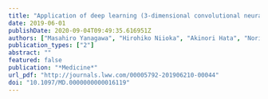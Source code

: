 ```yaml
---
title: "Application of deep learning (3-dimensional convolutional neural network) for the prediction of pathological invasiveness in lung adenocarcinoma"
date: 2019-06-01
publishDate: 2020-09-04T09:49:35.616951Z
authors: ["Masahiro Yanagawa", "Hirohiko Niioka", "Akinori Hata", "Noriko Kikuchi", "Osamu Honda", "Hiroyuki Kurakami", "Eiichi Morii", "Masayuki Noguchi", "Yoshiyuki Watanabe", "Jun Miyake", "Noriyuki Tomiyama"]
publication_types: ["2"]
abstract: ""
featured: false
publication: "*Medicine*"
url_pdf: "http://journals.lww.com/00005792-201906210-00044"
doi: "10.1097/MD.0000000000016119"
---
```


